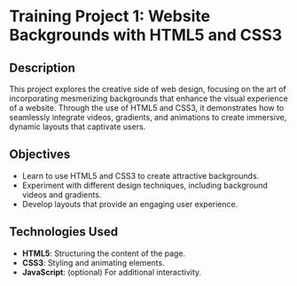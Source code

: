 # Training Project 1: Website Backgrounds with HTML5 and CSS3

## Description

This project explores the creative side of web design, focusing on the art of incorporating mesmerizing backgrounds that enhance the visual experience of a website. Through the use of HTML5 and CSS3, it demonstrates how to seamlessly integrate videos, gradients, and animations to create immersive, dynamic layouts that captivate users.

## Objectives

- Learn to use HTML5 and CSS3 to create attractive backgrounds.
- Experiment with different design techniques, including background videos and gradients.
- Develop layouts that provide an engaging user experience.

## Technologies Used

- **HTML5**: Structuring the content of the page.
- **CSS3**: Styling and animating elements.
- **JavaScript**: (optional) For additional interactivity.


